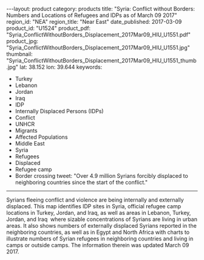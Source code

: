 ---layout: product
category: products
title: "Syria: Conflict without Borders: Numbers and Locations of Refugees and IDPs as of March 09 2017"
region_id: "NEA"
region_title: "Near East"
date_published: 2017-03-09
product_id: "U1524"
product_pdf: "Syria_ConflictWithoutBorders_Displacement_2017Mar09_HIU_U1551.pdf"
product_jpg: "Syria_ConflictWithoutBorders_Displacement_2017Mar09_HIU_U1551.jpg"
thumbnail: "Syria_ConflictWithoutBorders_Displacement_2017Mar09_HIU_U1551_thumb.jpg"
lat: 38.152
lon: 39.644
keywords:
- Turkey  
- Lebanon  
- Jordan  
- Iraq  
- IDP  
- Internally Displaced Persons (IDPs)  
- Conflict  
- UNHCR  
- Migrants  
- Affected Populations  
- Middle East  
- Syria  
- Refugees  
- Displaced  
- Refugee camp  
- Border crossing
tweet: "Over 4.9 million Syrians forcibly displaced to neighboring countries since the start of the conflict."
---
Syrians fleeing conflict and violence are being internally and externally displaced. This map identifies IDP sites in Syria, official refugee camp locations in Turkey, Jordan, and Iraq, as well as areas in Lebanon, Turkey, Jordan, and Iraq  where sizable concentrations of Syrians are living in urban areas. It also shows numbers of externally displaced Syrians reported in the neighboring countries, as well as in Egypt and North Africa with charts to illustrate numbers of Syrian refugees in neighboring countries and living in camps or outside camps. The information therein was updated March 09 2017.
